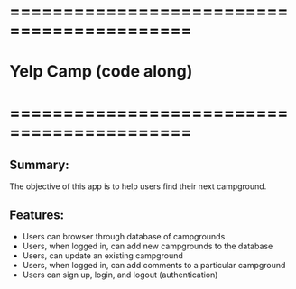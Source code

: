 # ===========================================
#                Yelp Camp (code along)
# ===========================================

## Summary:
The objective of this app is to help users find their next campground.

## Features:
* Users can browser through database of campgrounds
* Users, when logged in, can add new campgrounds to the database
* Users, can update an existing campground
* Users, when logged in, can add comments to a particular campground
* Users can sign up, login, and logout (authentication)
